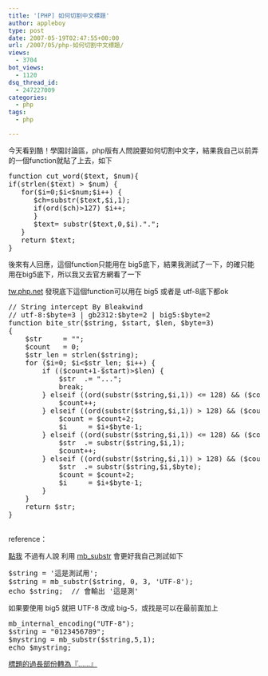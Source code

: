 ```yaml
---
title: '[PHP] 如何切割中文標題'
author: appleboy
type: post
date: 2007-05-19T02:47:55+00:00
url: /2007/05/php-如何切割中文標題/
views:
  - 3704
bot_views:
  - 1120
dsq_thread_id:
  - 247227009
categories:
  - php
tags:
  - php

---
```

今天看到酷！學園討論區，php版有人問說要如何切割中文字，結果我自己以前弄的一個function就貼了上去，如下 

<pre class="brush: php; title: ; notranslate" title="">function cut_word($text, $num){
if(strlen($text) > $num) {
   for($i=0;$i&lt;$num;$i++) {
      $ch=substr($text,$i,1);
      if(ord($ch)>127) $i++;
      }
      $text= substr($text,0,$i).".";
   }
   return $text;
}
</pre>

<!--more--> 後來有人回應，這個function只能用在 big5底下，結果我測試了一下，的確只能用在big5底下，所以我又去官方網看了一下 

[tw.php.net][1] 發現底下這個function可以用在 big5 或者是 utf-8底下都ok 

<pre class="brush: php; title: ; notranslate" title="">// String intercept By Bleakwind
// utf-8:$byte=3 | gb2312:$byte=2 | big5:$byte=2
function bite_str($string, $start, $len, $byte=3)
{
    $str     = "";
    $count   = 0;
    $str_len = strlen($string);
    for ($i=0; $i&lt;$str_len; $i++) {
        if (($count+1-$start)>$len) {
            $str  .= "...";
            break;
        } elseif ((ord(substr($string,$i,1)) &lt;= 128) &#038;&#038; ($count &lt; $start)) {
            $count++;
        } elseif ((ord(substr($string,$i,1)) > 128) &#038;& ($count &lt; $start)) {
            $count = $count+2;
            $i     = $i+$byte-1;
        } elseif ((ord(substr($string,$i,1)) &lt;= 128) &#038;&#038; ($count >= $start)) {
            $str  .= substr($string,$i,1);
            $count++;
        } elseif ((ord(substr($string,$i,1)) > 128) &#038;& ($count >= $start)) {
            $str  .= substr($string,$i,$byte);
            $count = $count+2;
            $i     = $i+$byte-1;
        }
    }
    return $str;
}

</pre> reference：

[點我][2] 不過有人說 利用 [mb_substr][3] 會更好我自己測試如下 

<pre class="brush: php; title: ; notranslate" title="">$string = '這是測試用';
$string = mb_substr($string, 0, 3, 'UTF-8');
echo $string;  // 會輸出 '這是測'
</pre> 如果要使用 big5 就把 UTF-8 改成 big-5，或找是可以在最前面加上 

<pre class="brush: php; title: ; notranslate" title="">mb_internal_encoding("UTF-8");
$string = "0123456789";
$mystring = mb_substr($string,5,1);
echo $mystring;
</pre>

[標題的過長部份轉為『&#8230;&#8230;』][4]

 [1]: http://tw.php.net/
 [2]: http://tw.php.net/manual/tw/function.substr.php#53199
 [3]: http://tw.php.net/manual/tw/function.mb-substr.php
 [4]: http://phorum.study-area.org/viewtopic.php?t=46055